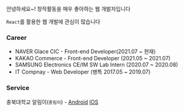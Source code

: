 안녕하세요~! 창작활동을 매우 좋아하는 웹 개발자입니다

`React`를 활용한 웹 개발에 관심이 많습니다


### Career
- NAVER Glace CIC - Front-end Developer(2021.07 ~ 현재)
- KAKAO Commerce - Front-end Developer (2021.05 ~ 2021.07)
- SAMSUNG Electronics CE/IM SW Lab Intern (2020.07 ~ 2020.08)
- IT Compnay - Web Developer (병특 2017.05 ~ 2019.07)

### Service
충북대학교 알림이(`충림이`) - [Android](https://play.google.com/store/apps/details?id=com.jaryapp.cmi&hl=ko&gl=US) [IOS](https://apps.apple.com/kr/app/%EC%B6%A9%EB%A6%BC%EC%9D%B4/id1542030436)
